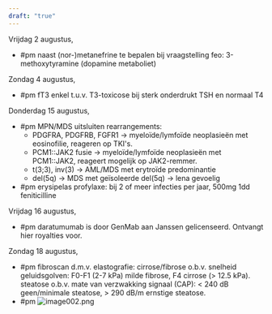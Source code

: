 ```yaml
---
draft: "true"
---
```

Vrijdag 2 augustus,
- #pm naast (nor-)metanefrine te bepalen bij vraagstelling feo: 3-methoxytyramine (dopamine metaboliet)

Zondag 4 augustus,
- #pm fT3 enkel t.u.v. T3-toxicose bij sterk onderdrukt TSH en normaal T4

Donderdag 15 augustus,
- #pm MPN/MDS uitsluiten rearrangements:
	- PDGFRA, PDGFRB, FGFR1 → myeloïde/lymfoïde neoplasieën met eosinofilie, reageren op TKI's.
	- PCM1::JAK2 fusie → myeloïde/lymfoïde neoplasieën met PCM1::JAK2, reageert mogelijk op JAK2-remmer.
	- t(3;3), inv(3) → AML/MDS met erytroïde predominantie
	- del(5q) → MDS met geïsoleerde del(5q) → lena gevoelig
- #pm erysipelas profylaxe: bij 2 of meer infecties per jaar, 500mg 1dd feniticilline

Vrijdag 16 augustus,
- #pm daratumumab is door GenMab aan Janssen gelicenseerd. Ontvangt hier royalties voor.

Zondag 18 augustus,
- #pm fibroscan d.m.v. elastografie: cirrose/fibrose o.b.v. snelheid geluidsgolven: F0-F1 (2-7 kPa) milde fibrose, F4 cirrose (> 12.5 kPa). steatose o.b.v. mate van verzwakking signaal (CAP): < 240 dB geen/minimale steatose, > 290 dB/m ernstige steatose.
- #pm ![image002.png](cid:image002.png@01DAEFE8.BFAD55B0)